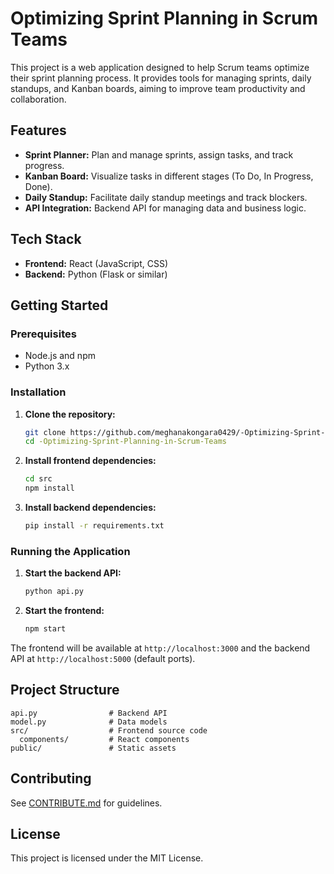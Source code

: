 # Optimizing Sprint Planning in Scrum Teams

This project is a web application designed to help Scrum teams optimize their sprint planning process. It provides tools for managing sprints, daily standups, and Kanban boards, aiming to improve team productivity and collaboration.

## Features
- **Sprint Planner:** Plan and manage sprints, assign tasks, and track progress.
- **Kanban Board:** Visualize tasks in different stages (To Do, In Progress, Done).
- **Daily Standup:** Facilitate daily standup meetings and track blockers.
- **API Integration:** Backend API for managing data and business logic.

## Tech Stack
- **Frontend:** React (JavaScript, CSS)
- **Backend:** Python (Flask or similar)

## Getting Started

### Prerequisites
- Node.js and npm
- Python 3.x

### Installation
1. **Clone the repository:**
   ```sh
   git clone https://github.com/meghanakongara0429/-Optimizing-Sprint-Planning-in-Scrum-Teams.git
   cd -Optimizing-Sprint-Planning-in-Scrum-Teams
   ```
2. **Install frontend dependencies:**
   ```sh
   cd src
   npm install
   ```
3. **Install backend dependencies:**
   ```sh
   pip install -r requirements.txt
   ```

### Running the Application
1. **Start the backend API:**
   ```sh
   python api.py
   ```
2. **Start the frontend:**
   ```sh
   npm start
   ```

The frontend will be available at `http://localhost:3000` and the backend API at `http://localhost:5000` (default ports).

## Project Structure
```
api.py                # Backend API
model.py              # Data models
src/                  # Frontend source code
  components/         # React components
public/               # Static assets
```

## Contributing
See [CONTRIBUTE.md](CONTRIBUTE.md) for guidelines.

## License
This project is licensed under the MIT License.
